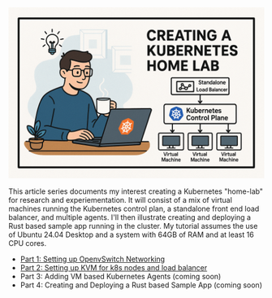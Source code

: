 ![Banner Image](images/banner.png "Banner")

This article series documents my interest creating a Kubernetes "home-lab" for research and experiementation. It will consist of a mix of virtual machines running the Kubernetes control plan, a standalone front end load balancer, and multiple agents.  I'll then illustrate creating and deploying a Rust based sample app running in the cluster.  My tutorial assumes the use of Ubuntu 24.04 Desktop and a system with 64GB of RAM and at least 16 CPU cores.

* [Part 1: Setting up OpenvSwitch Networking](PART1_OpenvSwitch.md)
* [Part 2: Setting up KVM for k8s nodes and load balancer](PART2_Setting_Up_KVM.md)
* Part 3: Adding VM based Kubernetes Agents (coming soon)
* Part 4: Creating and Deploying a Rust based Sample App (coming soon)
